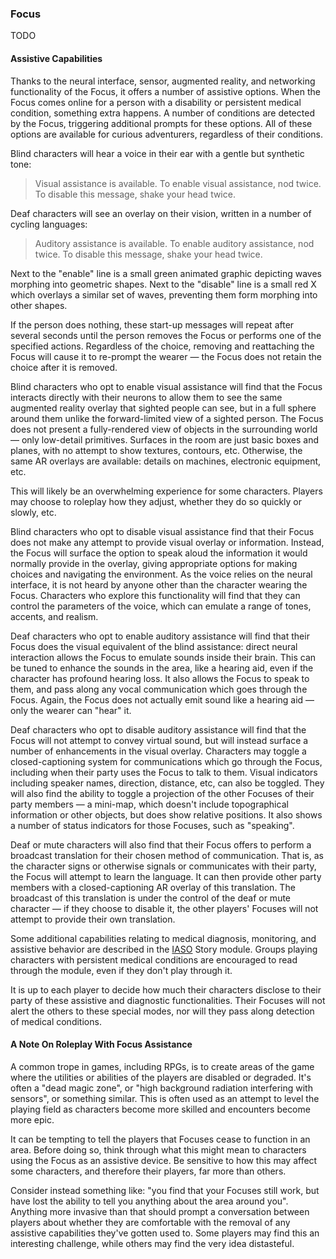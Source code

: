 ### Focus

TODO

#### Assistive Capabilities

Thanks to the neural interface, sensor, augmented reality, and networking functionality of the Focus, it offers a number of assistive options.
When the Focus comes online for a person with a disability or persistent medical condition, something extra happens.
A number of conditions are detected by the Focus, triggering additional prompts for these options.
All of these options are available for curious adventurers, regardless of their conditions.

Blind characters will hear a voice in their ear with a gentle but synthetic tone:

> Visual assistance is available.
> To enable visual assistance, nod twice.
> To disable this message, shake your head twice.

Deaf characters will see an overlay on their vision, written in a number of cycling languages:

> Auditory assistance is available.
> To enable auditory assistance, nod twice.
> To disable this message, shake your head twice.

Next to the "enable" line is a small green animated graphic depicting waves morphing into geometric shapes.
Next to the "disable" line is a small red X which overlays a similar set of waves, preventing them form morphing into other shapes.

If the person does nothing, these start-up messages will repeat after several seconds until the person removes the Focus or performs one of the specified actions.
Regardless of the choice, removing and reattaching the Focus will cause it to re-prompt the wearer — the Focus does not retain the choice after it is removed.

Blind characters who opt to enable visual assistance will find that the Focus interacts directly with their neurons to allow them to see the same augmented reality overlay that sighted people can see, but in a full sphere around them unlike the forward-limited view of a sighted person.
The Focus does not present a fully-rendered view of objects in the surrounding world — only low-detail primitives.
Surfaces in the room are just basic boxes and planes, with no attempt to show textures, contours, etc.
Otherwise, the same AR overlays are available: details on machines, electronic equipment, etc.

This will likely be an overwhelming experience for some characters.
Players may choose to roleplay how they adjust, whether they do so quickly or slowly, etc.

Blind characters who opt to disable visual assistance find that their Focus does not make any attempt to provide visual overlay or information.
Instead, the Focus will surface the option to speak aloud the information it would normally provide in the overlay, giving appropriate options for making choices and navigating the environment.
As the voice relies on the neural interface, it is not heard by anyone other than the character wearing the Focus.
Characters who explore this functionality will find that they can control the parameters of the voice, which can emulate a range of tones, accents, and realism.

Deaf characters who opt to enable auditory assistance will find that their Focus does the visual equivalent of the blind assistance: direct neural interaction allows the Focus to emulate sounds inside their brain.
This can be tuned to enhance the sounds in the area, like a hearing aid, even if the character has profound hearing loss.
It also allows the Focus to speak to them, and pass along any vocal communication which goes through the Focus.
Again, the Focus does not actually emit sound like a hearing aid — only the wearer can "hear" it.

Deaf characters who opt to disable auditory assistance will find that the Focus will not attempt to convey virtual sound, but will instead surface a number of enhancements in the visual overlay.
Characters may toggle a closed-captioning system for communications which go through the Focus, including when their party uses the Focus to talk to them.
Visual indicators including speaker names, direction, distance, etc, can also be toggled.
They will also find the ability to toggle a projection of the other Focuses of their party members — a mini-map, which doesn't include topographical information or other objects, but does show relative positions.
It also shows a number of status indicators for those Focuses, such as "speaking".

Deaf or mute characters will also find that their Focus offers to perform a broadcast translation for their chosen method of communication.
That is, as the character signs or otherwise signals or communicates with their party, the Focus will attempt to learn the language.
It can then provide other party members with a closed-captioning AR overlay of this translation.
The broadcast of this translation is under the control of the deaf or mute character — if they choose to disable it, the other players' Focuses will not attempt to provide their own translation.

Some additional capabilities relating to medical diagnosis, monitoring, and assistive behavior are described in the [IASO](../../story/iaso) Story module.
Groups playing characters with persistent medical conditions are encouraged to read through the module, even if they don't play through it. 

It is up to each player to decide how much their characters disclose to their party of these assistive and diagnostic functionalities.
Their Focuses will not alert the others to these special modes, nor will they pass along detection of medical conditions.

#### A Note On Roleplay With Focus Assistance

A common trope in games, including RPGs, is to create areas of the game where the utilities or abilities of the players are disabled or degraded.
It's often a "dead magic zone", or "high background radiation interfering with sensors", or something similar.
This is often used as an attempt to level the playing field as characters become more skilled and encounters become more epic.

It can be tempting to tell the players that Focuses cease to function in an area.
Before doing so, think through what this might mean to characters using the Focus as an assistive device.
Be sensitive to how this may affect some characters, and therefore their players, far more than others.

Consider instead something like: "you find that your Focuses still work, but have lost the ability to tell you anything about the area around you".
Anything more invasive than that should prompt a conversation between players about whether they are comfortable with the removal of any assistive capabilities they've gotten used to.
Some players may find this an interesting challenge, while others may find the very idea distasteful.
